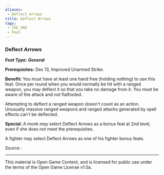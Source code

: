 ```yaml
---
aliases:
 - Deflect Arrows
title: Deflect Arrows
tags: 
 - 35E_SRD
 - Feat
---
```

### Deflect Arrows 
***Feat Type: General***

**Prerequisites:** Dex 13, Improved Unarmed Strike.

**Benefit:** You must have at least one hand free (holding nothing) to
use this feat. Once per round when you would normally be hit with a
ranged weapon, you may deflect it so that you take no damage from it.
You must be aware of the attack and not flatfooted.

Attempting to deflect a ranged weapon doesn't count as an action.
Unusually massive ranged weapons and ranged attacks generated by spell
effects can't be deflected.

**Special:** A monk may select Deflect Arrows as a bonus feat at 2nd
level, even if she does not meet the prerequisites.

A fighter may select Deflect Arrows as one of his fighter bonus feats.


Source :



---



This material is Open Game Content, and is licensed for public use under the terms of the Open Game License v1.0a.

